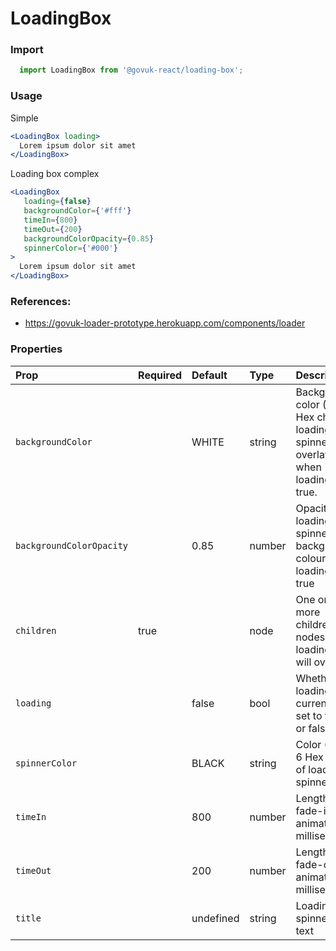 LoadingBox
==========

### Import
```js
  import LoadingBox from '@govuk-react/loading-box';
```
<!-- STORY -->

### Usage

Simple
```jsx
<LoadingBox loading>
  Lorem ipsum dolor sit amet
</LoadingBox>
```

Loading box complex
```jsx
<LoadingBox
   loading={false}
   backgroundColor={'#fff'}
   timeIn={800}
   timeOut={200}
   backgroundColorOpacity={0.85}
   spinnerColor={'#000'}
>
  Lorem ipsum dolor sit amet
</LoadingBox>
```

### References:
- https://govuk-loader-prototype.herokuapp.com/components/loader

### Properties
Prop | Required | Default | Type | Description
:--- | :------- | :------ | :--- | :----------
 `backgroundColor` |  | WHITE | string | Background color (3 or 6 Hex char) of loading spinner overlay when loading is true.
 `backgroundColorOpacity` |  | 0.85 | number | Opacity of loading spinner backgroud colour when loading is true
 `children` | true |  | node | One or more children nodes that loading box will overlay
 `loading` |  | false | bool | Whether loading is currently set to true or false
 `spinnerColor` |  | BLACK | string | Color (3 or 6 Hex char) of loading spinner
 `timeIn` |  | 800 | number | Length of fade-in animation in milliseconds
 `timeOut` |  | 200 | number | Length of fade-out animation in milliseconds
 `title` |  | undefined | string | Loading spinner title text


